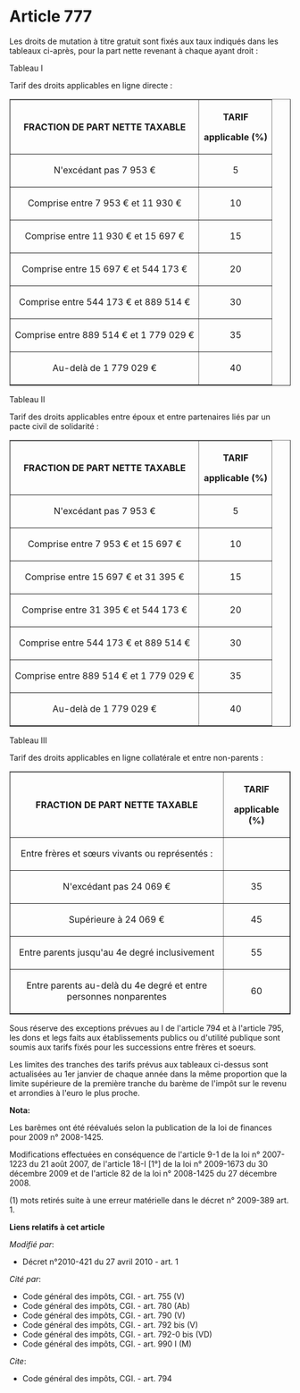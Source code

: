 # Article 777

Les droits de mutation à titre gratuit sont fixés aux taux indiqués dans les tableaux ci-après, pour la part nette revenant à
chaque ayant droit : 

Tableau I

Tarif des droits applicables en ligne directe :

<table align="center" width="700" border="1">
  <tbody>
    <tr>
      <th>FRACTION DE PART NETTE TAXABLE 

</th>
      <th>

TARIF 

applicable (%) 

</th>
    </tr>
    <tr>
      <td align="center">

N'excédant pas 7 953 € 

</td>
      <td align="center">

5 

</td>
    </tr>
    <tr>
      <td align="center">

Comprise entre 7 953 € et 11 930 € 

</td>
      <td align="center">

10 

</td>
    </tr>
    <tr>
      <td align="center">

Comprise entre 11 930 € et 15 697 € 

</td>
      <td align="center">

15 

</td>
    </tr>
    <tr>
      <td align="center">

Comprise entre 15 697 € et 544 173 € 

</td>
      <td align="center">

20 

</td>
    </tr>
    <tr>
      <td align="center">

Comprise entre 544 173 € et 889 514 € 

</td>
      <td align="center">

30 

</td>
    </tr>
    <tr>
      <td align="center">

Comprise entre 889 514 € et 1 779 029 € 

</td>
      <td align="center">

35 

</td>
    </tr>
    <tr>
      <td align="center">

Au-delà de 1 779 029 € 

</td>
      <td align="center">

40 

</td>
    </tr>
  </tbody>
</table>

Tableau II

Tarif des droits applicables entre époux et entre partenaires liés par un pacte civil de solidarité :

<table border="1" align="center" width="700">
  <tbody>
    <tr>
      <th>FRACTION DE PART NETTE TAXABLE 

</th>
      <th>

TARIF 

applicable (%) 

</th>
    </tr>
    <tr>
      <td align="center">

N'excédant pas 7 953 € 

</td>
      <td align="center">

5 

</td>
    </tr>
    <tr>
      <td align="center">

Comprise entre 7 953 € et 15 697 € 

</td>
      <td align="center">

10 

</td>
    </tr>
    <tr>
      <td align="center">

Comprise entre 15 697 € et 31 395 € 

</td>
      <td align="center">

15 

</td>
    </tr>
    <tr>
      <td align="center">

Comprise entre 31 395 € et 544 173 € 

</td>
      <td align="center">

20 

</td>
    </tr>
    <tr>
      <td align="center">

Comprise entre 544 173 € et 889 514 € 

</td>
      <td align="center">

30 

</td>
    </tr>
    <tr>
      <td align="center">

Comprise entre 889 514 € et 1 779 029 € 

</td>
      <td align="center">

35 

</td>
    </tr>
    <tr>
      <td align="center">

Au-delà de 1 779 029 € 

</td>
      <td align="center">

40 

</td>
    </tr>
  </tbody>
</table>

Tableau III

Tarif des droits applicables en ligne collatérale et entre non-parents :

<table width="700" border="1" align="center">
  <tbody>
    <tr>
      <th>FRACTION DE PART NETTE TAXABLE 

</th>
      <th>

TARIF 

applicable (%) 

</th>
    </tr>
    <tr>
      <td align="center">

Entre frères et sœurs vivants ou représentés : 

</td>
      <td align="center">

</td>
    </tr>
    <tr>
      <td align="center">

N'excédant pas 24 069 € 

</td>
      <td align="center">

35 

</td>
    </tr>
    <tr>
      <td align="center">

Supérieure à 24 069 € 

</td>
      <td align="center">

45 

</td>
    </tr>
    <tr>
      <td align="center">

Entre parents jusqu'au 4e degré inclusivement 

</td>
      <td align="center">

55 

</td>
    </tr>
    <tr>
      <td align="center">

Entre parents au-delà du 4e degré et entre personnes nonparentes 

</td>
      <td align="center">

60 

</td>
    </tr>
  </tbody>
</table>

Sous réserve des exceptions prévues au I de l'article 794 et à l'article 795, les dons et legs faits aux établissements
publics ou d'utilité publique sont soumis aux tarifs fixés pour les successions entre frères et soeurs. 

Les limites des tranches des tarifs prévus aux tableaux ci-dessus sont actualisées au 1er janvier de chaque année dans la
même proportion que la limite supérieure de la première tranche du barème de l'impôt sur le revenu et arrondies à l'euro le
plus proche.

**Nota:**

Les barêmes ont été réévalués selon la publication de la loi de finances pour 2009 n° 2008-1425.

Modifications effectuées en conséquence de l'article 9-1 de la loi n° 2007-1223 du 21 août 2007, de l'article 18-I [1°] de la
loi n° 2009-1673 du 30 décembre 2009 et de l'article 82 de la loi n° 2008-1425 du 27 décembre 2008.

(1) mots retirés suite à une erreur matérielle dans le décret n° 2009-389 art. 1.

**Liens relatifs à cet article**

_Modifié par_:

  - Décret n°2010-421  du 27 avril 2010 - art. 1

_Cité par_:

  - Code général des impôts, CGI. - art. 755 (V)
  - Code général des impôts, CGI. - art. 780 (Ab)
  - Code général des impôts, CGI. - art. 790 (V)
  - Code général des impôts, CGI. - art. 792 bis (V)
  - Code général des impôts, CGI. - art. 792-0 bis (VD)
  - Code général des impôts, CGI. - art. 990 I (M)

_Cite_:

  - Code général des impôts, CGI. - art. 794
